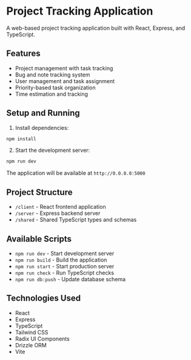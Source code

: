 
# Project Tracking Application

A web-based project tracking application built with React, Express, and TypeScript.

## Features

- Project management with task tracking
- Bug and note tracking system
- User management and task assignment
- Priority-based task organization
- Time estimation and tracking

## Setup and Running

1. Install dependencies:
```bash
npm install
```

2. Start the development server:
```bash
npm run dev
```

The application will be available at `http://0.0.0.0:5000`

## Project Structure

- `/client` - React frontend application
- `/server` - Express backend server
- `/shared` - Shared TypeScript types and schemas

## Available Scripts

- `npm run dev` - Start development server
- `npm run build` - Build the application
- `npm run start` - Start production server
- `npm run check` - Run TypeScript checks
- `npm run db:push` - Update database schema

## Technologies Used

- React
- Express
- TypeScript
- Tailwind CSS
- Radix UI Components
- Drizzle ORM
- Vite
